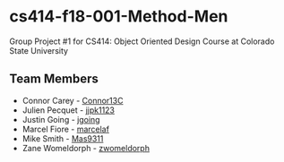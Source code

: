 # cs414-f18-001-Method-Men
Group Project #1 for CS414: Object Oriented Design Course at Colorado State University

## Team Members
* Connor Carey - [Connor13C](https://github.com/Connor13C)
* Julien Pecquet - [jjpk1123](https://github.com/jjpk1123)
* Justin Going - [jgoing](https://github.com/jgoing)
* Marcel Fiore - [marcelaf](https://github.com/marcelaf7)
* Mike Smith - [Mas9311](https://github.com/Mas9311)
* Zane Womeldorph - [zwomeldorph](https://github.com/zwomeldorph)
